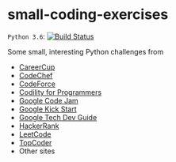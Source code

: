 # small-coding-exercises

`Python 3.6`: [![Build Status](
https://travis-ci.org/kyhau/small-coding-exercises.svg?branch=master)](https://travis-ci.org/kyhau/small-coding-exercises)

Some small, interesting Python challenges from
- [CareerCup](https://www.careercup.com/)
- [CodeChef](https://www.codechef.com/)
- [CodeForce](https://codeforces.com/)
- [Codility for Programmers](https://app.codility.com/programmers/)
- [Google Code Jam](https://codingcompetitions.withgoogle.com/codejam)
- [Google Kick Start](https://codingcompetitions.withgoogle.com/kickstart)
- [Google Tech Dev Guide](https://techdevguide.withgoogle.com/paths/advanced)
- [HackerRank](https://www.hackerrank.com)
- [LeetCode](https://leetcode.com)
- [TopCoder](https://www.topcoder.com/challenges)
- Other sites
